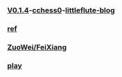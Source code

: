 ### [V0.1.4](https://github.com/littleflute/chess/edit/master/README.md)-[cchess0](https://littleflute.github.io/cchess0)-[littleflute-blog](https://littleflute.github.io/blog)
### [ref](ref)
### [ZuoWei/FeiXiang](ZuoWei/FeiXiang)
### [play](play)
